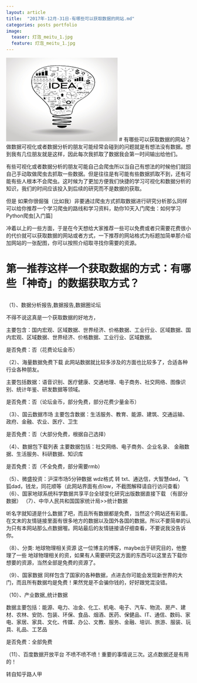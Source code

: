 ```yaml
---
layout: article
title:  "2017年-12月-31日-有哪些可以获取数据的网站.md"
categories: posts portfolio
image:
  teaser: 灯泡_meitu_1.jpg
  feature: 灯泡_meitu_1.jpg
---
```



<img border="0" src="/images/灯泡.jpg" alt="Pulpit rock" width="304" height="228">
# 有哪些可以获取数据的网站？
做数据可视化或者数据分析的朋友可能经常会碰到的问题就是有想法没有数据。想到我有几位朋友就是这样，因此每次我抓取了数据我会第一时间输出给他们。

有些可视化或者数据分析的朋友可能自己会爬虫所以当自己有想法的时候他们就回自己手动取做爬虫去抓取一些数据。但是往往是有可能有些数据抓取不到，还有可能有些人根本不会爬虫。这时候为了更加方便我们快捷的学习可视化和数据分析的知识，我们的时间应该投入到后续的研究而不是数据的获取。

但是 如果你很倔强（比如我）非要通过爬虫方式抓取数据进行研究分析那么同样可以给你推荐一个学习爬虫的路线和学习资料，助你10天入门爬虫：如何学习Python爬虫[入门篇]

冲着以上的一些方面，于是在今天想给大家推荐一些可以免费或者只需要花费很小的代价就可以获取数据的网站或者方式，一下推荐的网站格式为标题加简单那介绍加网站的一张配图，你可以按照介绍取寻找你需要的资源。
# 
# 第一推荐这样一个获取数据的方式：有哪些「神奇」的数据获取方式？
## 
（1）、数据分析报告,数据报告,数据圈论坛

不得不说这真是一个获取数据的好地方，

主要包含：国内宏观、区域数据、世界经济、价格数据、工业行业、区域数据、国内宏观、区域数据、世界经济、价格数据、工业行业、区域数据。

是否免费：否（花费论坛金币） 



（2）、海量数据免费下载
此网站数据就比较多涉及的方面也比较多了，合适各种行业各种朋友。

主要包括数据：语音识别、医疗健康、交通地理、电子商务、社交网络、图像识别、统计年鉴、研发数据等领域。

是否免费：否（论坛金币，部分免费，部分花费少量金币） 



（3）、国云数据市场
主要包含数据：生活服务、教育、能源、建筑、交通运输、政府、金融、农业、医疗、卫生

是否免费：否（大部分免费，根据自己选择） 

（4）、数据包下载列表
主要数据包括：社交网络、电子商务、企业名录、 金融数据、生活服务、科研数据、知识库

是否免费：否（不全免费，部分需要rmb） 


（5）、微盛投资：沪深市场5分钟数据 wdz格式 转 txt、通达信，大智慧dad，飞狐dad，钱龙，同花顺等（此网站界面有点low，不截图解释请自行访问查看）
（6）、国家地球系统科学数据共享平台全球变化研究出版数据直接下载 （有部分数据）
（7）、中华人民共和国国家统计局>>统计数据

听名字就知道是什么数据了吧，而且所有数据都是免费，当然这个网站还有彩蛋。在文末的友情链接里面有很多地方的数据以及国外各国的数据。所以不要简单的认为只有本网站那么点数据喔。网站最后的友情链接请仔细查看，不要说我没告诉你。 


（8）、分类: 地球物理相关资源
这一位博主的博客，maybe出于研究目的，他整理了一些 地球物理相关的资，如果有人需要研究这方面的东西可以这里去下载你想要的资源，当然全部是免费的资源了。


（9）、国家数据
同样包含了国家的各种数据，点进去你可能会发现新世界的大门，而且所有数据均是免费！果然党是不会骗你钱的，好好跟党混没错。


（10）、产业数据_统计数据

数据主要包括：能源、电力、冶金、化工、机电、电子、汽车、物流、房产、建材、农林、安防、包装、环保、食品、烟酒、医药、保健品、IT、通信、数码、家电、家居、家具、文化、传媒、办公、文教、服务、金融、培训、旅游、服装、玩具、礼品、工艺品

是否免费：全部免费 


（11）、百度数据开放平台
不喷不喷不喷！重要的事情说三次。这点数据还是有用的！ 


转自知乎路人甲

